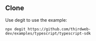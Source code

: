 ## Clone
Use degit to use the example:
```
npx degit https://github.com/thirdweb-dev/examples/typescript/typescript-sdk
``` 